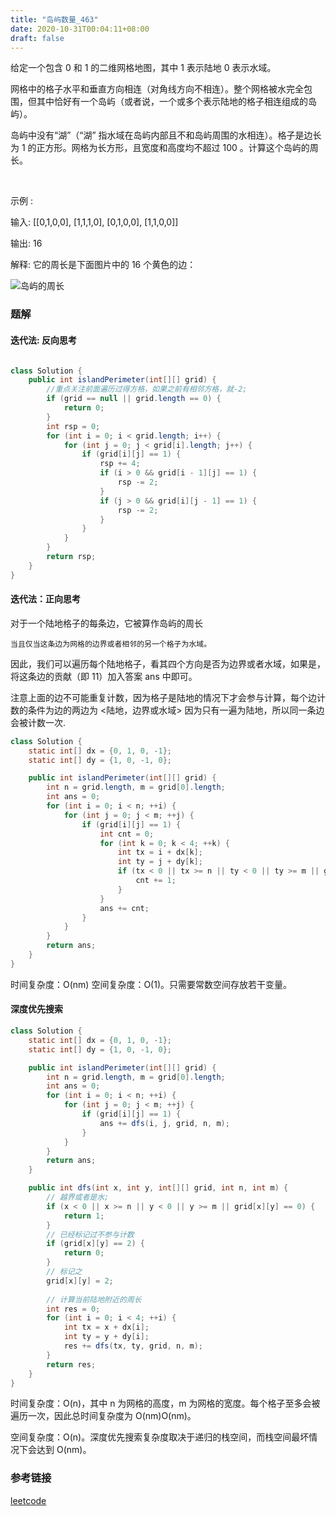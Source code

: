 ```yaml
---
title: "岛屿数量_463"
date: 2020-10-31T00:04:11+08:00
draft: false
---
```


给定一个包含 0 和 1 的二维网格地图，其中 1 表示陆地 0 表示水域。

网格中的格子水平和垂直方向相连（对角线方向不相连）。整个网格被水完全包围，但其中恰好有一个岛屿（或者说，一个或多个表示陆地的格子相连组成的岛屿）。

岛屿中没有“湖”（“湖” 指水域在岛屿内部且不和岛屿周围的水相连）。格子是边长为 1 的正方形。网格为长方形，且宽度和高度均不超过 100 。计算这个岛屿的周长。

 

示例 :

输入:
[[0,1,0,0],
 [1,1,1,0],
 [0,1,0,0],
 [1,1,0,0]]

输出: 16

解释: 它的周长是下面图片中的 16 个黄色的边：


![岛屿的周长](https://assets.leetcode-cn.com/aliyun-lc-upload/uploads/2018/10/12/island.png)


### 题解


#### 迭代法: 反向思考


```java

class Solution {
    public int islandPerimeter(int[][] grid) {
        //重点关注前面遍历过得方格，如果之前有相邻方格，就-2;
        if (grid == null || grid.length == 0) {
            return 0;
        }
        int rsp = 0;
        for (int i = 0; i < grid.length; i++) {
            for (int j = 0; j < grid[i].length; j++) {
                if (grid[i][j] == 1) {
                    rsp += 4;
                    if (i > 0 && grid[i - 1][j] == 1) {
                        rsp -= 2;
                    }
                    if (j > 0 && grid[i][j - 1] == 1) {
                        rsp -= 2;
                    }
                }
            }
        }
        return rsp;
    }
}
```
#### 迭代法：正向思考


对于一个陆地格子的每条边，它被算作岛屿的周长
    
    当且仅当这条边为网格的边界或者相邻的另一个格子为水域。

因此，我们可以遍历每个陆地格子，看其四个方向是否为边界或者水域，如果是，将这条边的贡献（即 11）加入答案 ans 中即可。

注意上面的边不可能重复计数，因为格子是陆地的情况下才会参与计算，每个边计数的条件为边的两边为 <陆地，边界或水域> 因为只有一遍为陆地，所以同一条边会被计数一次.

```java
class Solution {
    static int[] dx = {0, 1, 0, -1};
    static int[] dy = {1, 0, -1, 0};

    public int islandPerimeter(int[][] grid) {
        int n = grid.length, m = grid[0].length;
        int ans = 0;
        for (int i = 0; i < n; ++i) {
            for (int j = 0; j < m; ++j) {
                if (grid[i][j] == 1) {
                    int cnt = 0;
                    for (int k = 0; k < 4; ++k) {
                        int tx = i + dx[k];
                        int ty = j + dy[k];
                        if (tx < 0 || tx >= n || ty < 0 || ty >= m || grid[tx][ty] == 0) {
                            cnt += 1;
                        }
                    }
                    ans += cnt;
                }
            }
        }
        return ans;
    }
}


```
时间复杂度：O(nm)
空间复杂度：O(1)。只需要常数空间存放若干变量。

#### 深度优先搜索

```java
class Solution {
    static int[] dx = {0, 1, 0, -1};
    static int[] dy = {1, 0, -1, 0};

    public int islandPerimeter(int[][] grid) {
        int n = grid.length, m = grid[0].length;
        int ans = 0;
        for (int i = 0; i < n; ++i) {
            for (int j = 0; j < m; ++j) {
                if (grid[i][j] == 1) {
                    ans += dfs(i, j, grid, n, m);
                }
            }
        }
        return ans;
    }

    public int dfs(int x, int y, int[][] grid, int n, int m) {
        // 越界或者是水;
        if (x < 0 || x >= n || y < 0 || y >= m || grid[x][y] == 0) {
            return 1;
        }
        // 已经标记过不参与计数
        if (grid[x][y] == 2) {
            return 0;
        }
        // 标记之
        grid[x][y] = 2;
        
        // 计算当前陆地附近的周长
        int res = 0;
        for (int i = 0; i < 4; ++i) {
            int tx = x + dx[i];
            int ty = y + dy[i];
            res += dfs(tx, ty, grid, n, m);
        }
        return res;
    }
}

```

时间复杂度：O(n)，其中 n 为网格的高度，m 为网格的宽度。每个格子至多会被遍历一次，因此总时间复杂度为 O(nm)O(nm)。

空间复杂度：O(n)。深度优先搜索复杂度取决于递归的栈空间，而栈空间最坏情况下会达到 O(nm)。





### 参考链接

[leetcode](https://leetcode-cn.com/problems/island-perimeter/solution/dao-yu-de-zhou-chang-by-leetcode-solution/)
